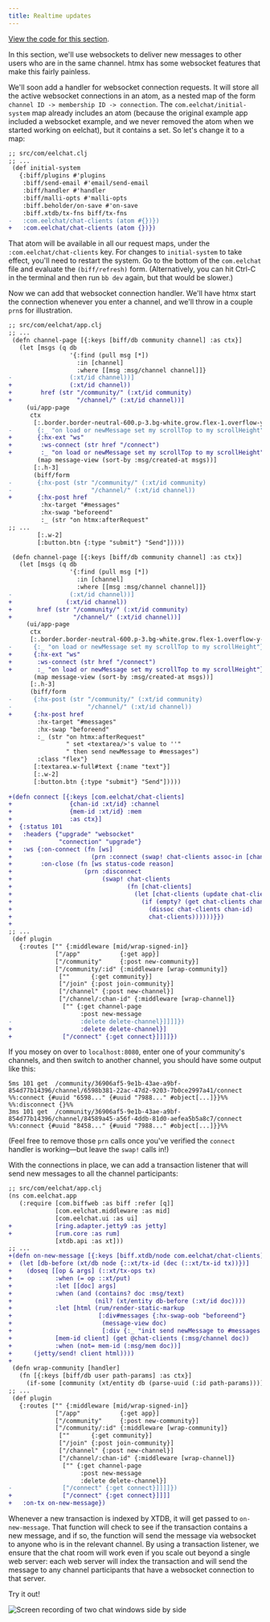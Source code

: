 ```yaml
---
title: Realtime updates
---
```


[View the code for this section](https://github.com/jacobobryant/eelchat/commit/aad55f84791bb50311bc86691e2fdf07f4f53b11).

In this section, we'll use websockets to deliver new messages to other users
who are in the same channel. htmx has some websocket features that make this
fairly painless.

We'll soon add a handler for websocket connection requests. It will store all
the active websocket connections in an atom, as a nested map of the form
`channel ID -> membership ID -> connection`. The `com.eelchat/initial-system`
map already includes an atom (because the original example app included a
websocket example, and we never removed the atom when we started working on
eelchat), but it contains a set. So let's change it to a map:

```diff
;; src/com/eelchat.clj
;; ...
 (def initial-system
   {:biff/plugins #'plugins
    :biff/send-email #'email/send-email
    :biff/handler #'handler
    :biff/malli-opts #'malli-opts
    :biff.beholder/on-save #'on-save
    :biff.xtdb/tx-fns biff/tx-fns
-   :com.eelchat/chat-clients (atom #{})})
+   :com.eelchat/chat-clients (atom {})})
```

That atom will be available in all our request maps, under the
`:com.eelchat/chat-clients` key. For changes to `initial-system` to take
effect, you'll need to restart the system. Go to the bottom of the `com.eelchat`
file and evaluate the `(biff/refresh)` form. (Alternatively, you can
hit Ctrl-C in the terminal and then run `bb dev` again, but that would be
slower.)

Now we can add that websocket connection handler. We'll have htmx start the
connection whenever you enter a channel, and we'll throw in a couple `prn`s for
illustration.

```diff
;; src/com/eelchat/app.clj
;; ...
 (defn channel-page [{:keys [biff/db community channel] :as ctx}]
   (let [msgs (q db
                 '{:find (pull msg [*])
                   :in [channel]
                   :where [[msg :msg/channel channel]]}
-                (:xt/id channel))]
+                (:xt/id channel))
+        href (str "/community/" (:xt/id community)
+                  "/channel/" (:xt/id channel))]
     (ui/app-page
      ctx
       [:.border.border-neutral-600.p-3.bg-white.grow.flex-1.overflow-y-auto#messages
-       {:_ "on load or newMessage set my scrollTop to my scrollHeight"}
+       {:hx-ext "ws"
+        :ws-connect (str href "/connect")
+        :_ "on load or newMessage set my scrollTop to my scrollHeight"}
        (map message-view (sort-by :msg/created-at msgs))]
       [:.h-3]
       (biff/form
-       {:hx-post (str "/community/" (:xt/id community)
-                      "/channel/" (:xt/id channel))
+       {:hx-post href
         :hx-target "#messages"
         :hx-swap "beforeend"
         :_ (str "on htmx:afterRequest"
;; ...
        [:.w-2]
        [:button.btn {:type "submit"} "Send"]))))

 (defn channel-page [{:keys [biff/db community channel] :as ctx}]
   (let [msgs (q db
                 '{:find (pull msg [*])
                   :in [channel]
                   :where [[msg :msg/channel channel]]}
-                (:xt/id channel))]
+               (:xt/id channel))
+       href (str "/community/" (:xt/id community)
+                 "/channel/" (:xt/id channel))]
     (ui/app-page
      ctx
      [:.border.border-neutral-600.p-3.bg-white.grow.flex-1.overflow-y-auto#messages
-      {:_ "on load or newMessage set my scrollTop to my scrollHeight"}
+      {:hx-ext "ws"
+       :ws-connect (str href "/connect")
+       :_ "on load or newMessage set my scrollTop to my scrollHeight"}
       (map message-view (sort-by :msg/created-at msgs))]
      [:.h-3]
      (biff/form
-      {:hx-post (str "/community/" (:xt/id community)
-                     "/channel/" (:xt/id channel))
+      {:hx-post href
        :hx-target "#messages"
        :hx-swap "beforeend"
        :_ (str "on htmx:afterRequest"
                " set <textarea/>'s value to ''"
                " then send newMessage to #messages")
        :class "flex"}
       [:textarea.w-full#text {:name "text"}]
       [:.w-2]
       [:button.btn {:type "submit"} "Send"]))))
 
+(defn connect [{:keys [com.eelchat/chat-clients]
+                {chan-id :xt/id} :channel
+                {mem-id :xt/id} :mem
+                :as ctx}]
+  {:status 101
+   :headers {"upgrade" "websocket"
+             "connection" "upgrade"}
+   :ws {:on-connect (fn [ws]
+                      (prn :connect (swap! chat-clients assoc-in [chan-id mem-id] ws)))
+        :on-close (fn [ws status-code reason]
+                    (prn :disconnect
+                         (swap! chat-clients
+                                (fn [chat-clients]
+                                  (let [chat-clients (update chat-clients chan-id dissoc mem-id)]
+                                    (if (empty? (get chat-clients chan-id))
+                                      (dissoc chat-clients chan-id)
+                                      chat-clients))))))}})
+
;; ...
 (def plugin
   {:routes ["" {:middleware [mid/wrap-signed-in]}
             ["/app"           {:get app}]
             ["/community"     {:post new-community}]
             ["/community/:id" {:middleware [wrap-community]}
              [""      {:get community}]
              ["/join" {:post join-community}]
              ["/channel" {:post new-channel}]
              ["/channel/:chan-id" {:middleware [wrap-channel]}
               ["" {:get channel-page
                    :post new-message
-                   :delete delete-channel}]]]]})
+                   :delete delete-channel}]
+              ["/connect" {:get connect}]]]]})
```

If you mosey on over to `localhost:8080`, enter one of your community's
channels, and then switch to another channel, you should have some output like
this:

```plaintext
5ms 101 get  /community/36906af5-9e1b-43ae-a9bf-854d77b14396/channel/6598b381-22ac-47d2-9203-7b0ce2997a41/connect
%%:connect {#uuid "6598..." {#uuid "7988..." #object[...]}}%%
%%:disconnect {}%%
3ms 101 get  /community/36906af5-9e1b-43ae-a9bf-854d77b14396/channel/84589a45-a56f-4ddb-81d0-aefea5b5a8c7/connect
%%:connect {#uuid "8458..." {#uuid "7988..." #object[...]}}%%
```

(Feel free to remove those `prn` calls once you've verified the `connect`
handler is working—but leave the `swap!` calls in!)

With the connections in place, we can add a transaction listener that will
send new messages to all the channel participants:

```diff
;; src/com/eelchat/app.clj
(ns com.eelchat.app
   (:require [com.biffweb :as biff :refer [q]]
             [com.eelchat.middleware :as mid]
             [com.eelchat.ui :as ui]
+            [ring.adapter.jetty9 :as jetty]
+            [rum.core :as rum]
             [xtdb.api :as xt]))
;; ...
+(defn on-new-message [{:keys [biff.xtdb/node com.eelchat/chat-clients]} tx]
+  (let [db-before (xt/db node {::xt/tx-id (dec (::xt/tx-id tx))})]
+    (doseq [[op & args] (::xt/tx-ops tx)
+            :when (= op ::xt/put)
+            :let [[doc] args]
+            :when (and (contains? doc :msg/text)
+                       (nil? (xt/entity db-before (:xt/id doc))))
+            :let [html (rum/render-static-markup
+                        [:div#messages {:hx-swap-oob "beforeend"}
+                         (message-view doc)
+                         [:div {:_ "init send newMessage to #messages then remove me"}]])]
+            [mem-id client] (get @chat-clients (:msg/channel doc))
+            :when (not= mem-id (:msg/mem doc))]
+      (jetty/send! client html))))
+
 (defn wrap-community [handler]
   (fn [{:keys [biff/db user path-params] :as ctx}]
     (if-some [community (xt/entity db (parse-uuid (:id path-params)))]
;; ...
 (def plugin
   {:routes ["" {:middleware [mid/wrap-signed-in]}
             ["/app"           {:get app}]
             ["/community"     {:post new-community}]
             ["/community/:id" {:middleware [wrap-community]}
              [""      {:get community}]
              ["/join" {:post join-community}]
              ["/channel" {:post new-channel}]
              ["/channel/:chan-id" {:middleware [wrap-channel]}
               ["" {:get channel-page
                    :post new-message
                    :delete delete-channel}]
-              ["/connect" {:get connect}]]]]})
+              ["/connect" {:get connect}]]]]
+   :on-tx on-new-message})
```

Whenever a new transaction is indexed by XTDB, it will get passed to
`on-new-message`. That function will check to see if the transaction contains a
new message, and if so, the function will send the message via websocket to
anyone who is in the relevant channel. By using a transaction listener, we
ensure that the chat room will work even if you scale out beyond a single web
server: each web server will index the transaction and will send the message to
any channel participants that have a websocket connection to that server.

Try it out!

![Screen recording of two chat windows side by side](/img/tutorial/chat-demo.gif)

